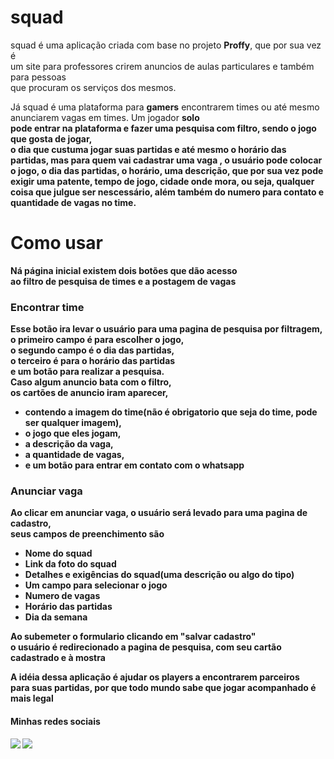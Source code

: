 <h1>squad</h1>
<p>
  squad é uma aplicação criada com base no projeto <strong>Proffy</strong>, que por sua vez é <br>
  um site para professores crirem anuncios de aulas particulares e também para pessoas <br>
  que procuram os serviços dos mesmos.
</p>
<p>
  Já squad é uma plataforma para <strong>gamers</strong> encontrarem times ou até mesmo anunciarem vagas em times. Um jogador <strong>solo</stong> <br>
  pode entrar na plataforma e fazer uma pesquisa com filtro, sendo o jogo que gosta de jogar,<br>
  o dia que custuma jogar suas partidas e até mesmo o horário das partidas, mas para quem vai cadastrar uma vaga
  , o usuário pode colocar o jogo, o dia das partidas, o horário, uma descrição, que por sua vez pode
  exigir uma patente, tempo de jogo, cidade onde mora, ou seja, qualquer coisa que julgue ser nescessário, além
  também do numero para contato e quantidade de vagas no time.
</p>

<h1>Como usar</h1>

<p>
  Ná página inicial existem dois botões que dão acesso<br>
  ao filtro de pesquisa de times e a postagem de vagas
<p>

<h3>Encontrar time</h3>
<p>
  Esse botão ira levar o usuário para uma pagina de pesquisa por filtragem,<br>
  o primeiro campo é para escolher o jogo,<br>
  o segundo campo é o dia das partidas,<br>
  o terceiro é para o horário das partidas<br>
  e um botão para realizar a pesquisa.<br>
  Caso algum anuncio bata com o filtro,<br>
  os cartões de anuncio iram aparecer,<br>
  <ul>
    <li>
      contendo a imagem do time(não é obrigatorio que seja do time, pode ser qualquer imagem),
    </li>
    <li>
      o jogo que eles jogam,
    </li>
    <li>
      a descrição da vaga,
    </li>  
    <li>
      a quantidade de vagas,
    </li>
    <li>
      e um botão para entrar em contato com o whatsapp
    </li>
  </ul>

  <h3>Anunciar vaga</h3>
  <p>
    Ao clicar em anunciar vaga, o usuário será levado para uma pagina de cadastro,<br>
    seus campos de preenchimento são<br>
    <ul>
      <li>Nome do squad</li>
      <li>Link da foto do squad</li>
      <li>Detalhes e exigências do squad(uma descrição ou algo do tipo)</li>
      <li>Um campo para selecionar o jogo</li>
      <li>Numero de vagas</li>
      <li>Horário das partidas</li>
      <li>Dia da semana</li>
    </ul>
    Ao subemeter o formulario clicando em "salvar cadastro"<br>
    o usuário é redirecionado a pagina de pesquisa, com seu cartão<br>
    cadastrado e à mostra
  </p>

</p>

<p>
  A idéia dessa aplicação é ajudar os players a encontrarem parceiros<br>
  para suas partidas, por que todo mundo sabe que jogar acompanhado é mais <strong>legal</strong>
</p>

<h4>Minhas redes sociais</h4>
<a href="https://www.linkedin.com/in/matteus-henryk-086451196/"><img src="https://image.flaticon.com/icons/svg/1383/1383262.svg"></a>
<a href="https://www.instagram.com/matteusfrancischini/?hl=pt-br"><img src="https://image.flaticon.com/icons/svg/1383/1383263.svg"></a>